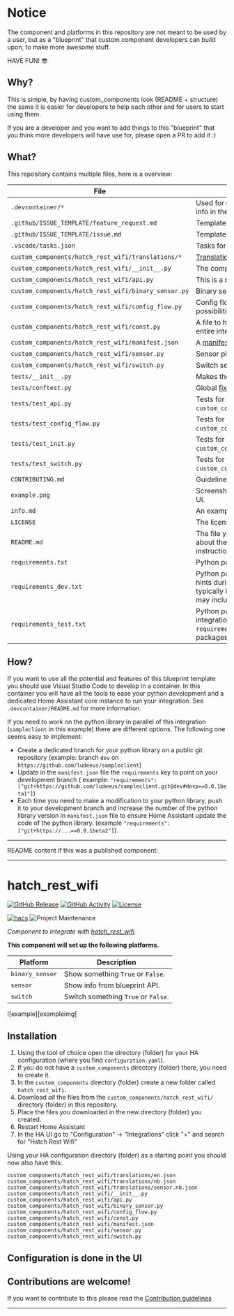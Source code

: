 # Notice

The component and platforms in this repository are not meant to be used by a
user, but as a "blueprint" that custom component developers can build
upon, to make more awesome stuff.

HAVE FUN! 😎

## Why?

This is simple, by having custom_components look (README + structure) the same
it is easier for developers to help each other and for users to start using them.

If you are a developer and you want to add things to this "blueprint" that you think more
developers will have use for, please open a PR to add it :)

## What?

This repository contains multiple files, here is a overview:

| File                                                 | Purpose                                                                                                                                                                                                                                         |
| ---------------------------------------------------- | ----------------------------------------------------------------------------------------------------------------------------------------------------------------------------------------------------------------------------------------------- |
| `.devcontainer/*`                                    | Used for development/testing with VSCODE, more info in the readme file in that dir.                                                                                                                                                             |
| `.github/ISSUE_TEMPLATE/feature_request.md`          | Template for Feature Requests                                                                                                                                                                                                                   |
| `.github/ISSUE_TEMPLATE/issue.md`                    | Template for issues                                                                                                                                                                                                                             |
| `.vscode/tasks.json`                                 | Tasks for the devcontainer.                                                                                                                                                                                                                     |
| `custom_components/hatch_rest_wifi/translations/*`   | [Translation files.](https://developers.home-assistant.io/docs/internationalization/custom_integration)                                                                                                                                         |
| `custom_components/hatch_rest_wifi/__init__.py`      | The component file for the integration.                                                                                                                                                                                                         |
| `custom_components/hatch_rest_wifi/api.py`           | This is a sample API client.                                                                                                                                                                                                                    |
| `custom_components/hatch_rest_wifi/binary_sensor.py` | Binary sensor platform for the integration.                                                                                                                                                                                                     |
| `custom_components/hatch_rest_wifi/config_flow.py`   | Config flow file, this adds the UI configuration possibilities.                                                                                                                                                                                 |
| `custom_components/hatch_rest_wifi/const.py`         | A file to hold shared variables/constants for the entire integration.                                                                                                                                                                           |
| `custom_components/hatch_rest_wifi/manifest.json`    | A [manifest file](https://developers.home-assistant.io/docs/en/creating_integration_manifest.html) for Home Assistant.                                                                                                                          |
| `custom_components/hatch_rest_wifi/sensor.py`        | Sensor platform for the integration.                                                                                                                                                                                                            |
| `custom_components/hatch_rest_wifi/switch.py`        | Switch sensor platform for the integration.                                                                                                                                                                                                     |
| `tests/__init__.py`                                  | Makes the `tests` folder a module.                                                                                                                                                                                                              |
| `tests/conftest.py`                                  | Global [fixtures](https://docs.pytest.org/en/stable/fixture.html) used in tests to [patch](https://docs.python.org/3/library/unittest.mock.html#unittest.mock.patch) functions.                                                                 |
| `tests/test_api.py`                                  | Tests for `custom_components/hatch_rest_wifi/api.py`.                                                                                                                                                                                           |
| `tests/test_config_flow.py`                          | Tests for `custom_components/hatch_rest_wifi/config_flow.py`.                                                                                                                                                                                   |
| `tests/test_init.py`                                 | Tests for `custom_components/hatch_rest_wifi/__init__.py`.                                                                                                                                                                                      |
| `tests/test_switch.py`                               | Tests for `custom_components/hatch_rest_wifi/switch.py`.                                                                                                                                                                                        |
| `CONTRIBUTING.md`                                    | Guidelines on how to contribute.                                                                                                                                                                                                                |
| `example.png`                                        | Screenshot that demonstrate how it might look in the UI.                                                                                                                                                                                        |
| `info.md`                                            | An example on a info file (used by [hacs][hacs]).                                                                                                                                                                                               |
| `LICENSE`                                            | The license file for the project.                                                                                                                                                                                                               |
| `README.md`                                          | The file you are reading now, should contain info about the integration, installation and configuration instructions.                                                                                                                           |
| `requirements.txt`                                   | Python packages used by this integration.                                                                                                                                                                                                       |
| `requirements_dev.txt`                               | Python packages used to provide [IntelliSense](https://code.visualstudio.com/docs/editor/intellisense)/code hints during development of this integration, typically includes packages in `requirements.txt` but may include additional packages |
| `requirements_test.txt`                              | Python packages required to run the tests for this integration, typically includes packages in `requirements_dev.txt` but may include additional packages                                                                                       |

## How?

If you want to use all the potential and features of this blueprint template you
should use Visual Studio Code to develop in a container. In this container you
will have all the tools to ease your python development and a dedicated Home
Assistant core instance to run your integration. See `.devcontainer/README.md` for more information.

If you need to work on the python library in parallel of this integration
(`sampleclient` in this example) there are different options. The following one seems
easy to implement:

- Create a dedicated branch for your python library on a public git repository (example: branch
  `dev` on `https://github.com/ludeeus/sampleclient`)
- Update in the `manifest.json` file the `requirements` key to point on your development branch
  ( example: `"requirements": ["git+https://github.com/ludeeus/sampleclient.git@dev#devp==0.0.1beta1"]`)
- Each time you need to make a modification to your python library, push it to your
  development branch and increase the number of the python library version in `manifest.json` file
  to ensure Home Assistant update the code of the python library. (example `"requirements": ["git+https://...==0.0.1beta2"]`).

---

README content if this was a published component:

---

# hatch_rest_wifi

[![GitHub Release][releases-shield]][releases]
[![GitHub Activity][commits-shield]][commits]
[![License][license-shield]](LICENSE)

[![hacs][hacsbadge]][hacs]
![Project Maintenance][maintenance-shield]

_Component to integrate with [hatch_rest_wifi][hatch_rest_wifi]._

**This component will set up the following platforms.**

| Platform        | Description                         |
| --------------- | ----------------------------------- |
| `binary_sensor` | Show something `True` or `False`.   |
| `sensor`        | Show info from blueprint API.       |
| `switch`        | Switch something `True` or `False`. |

![example][exampleimg]

## Installation

1. Using the tool of choice open the directory (folder) for your HA configuration (where you find `configuration.yaml`).
2. If you do not have a `custom_components` directory (folder) there, you need to create it.
3. In the `custom_components` directory (folder) create a new folder called `hatch_rest_wifi`.
4. Download _all_ the files from the `custom_components/hatch_rest_wifi/` directory (folder) in this repository.
5. Place the files you downloaded in the new directory (folder) you created.
6. Restart Home Assistant
7. In the HA UI go to "Configuration" -> "Integrations" click "+" and search for "Hatch Rest Wifi"

Using your HA configuration directory (folder) as a starting point you should now also have this:

```text
custom_components/hatch_rest_wifi/translations/en.json
custom_components/hatch_rest_wifi/translations/nb.json
custom_components/hatch_rest_wifi/translations/sensor.nb.json
custom_components/hatch_rest_wifi/__init__.py
custom_components/hatch_rest_wifi/api.py
custom_components/hatch_rest_wifi/binary_sensor.py
custom_components/hatch_rest_wifi/config_flow.py
custom_components/hatch_rest_wifi/const.py
custom_components/hatch_rest_wifi/manifest.json
custom_components/hatch_rest_wifi/sensor.py
custom_components/hatch_rest_wifi/switch.py
```

## Configuration is done in the UI

<!---->

## Contributions are welcome!

If you want to contribute to this please read the [Contribution guidelines](CONTRIBUTING.md)

---

[hatch_rest_wifi]: https://github.com/zblust/hass-HatchRestPlus
[commits-shield]: https://img.shields.io/github/commit-activity/y/zblust/hass-HatchRestPlus.svg?style=for-the-badge
[commits]: https://github.com/zblust/hass-HatchRestPlus/commits/master
[hacs]: https://github.com/custom-components/hacs
[hacsbadge]: https://img.shields.io/badge/HACS-Custom-orange.svg?style=for-the-badge
[license-shield]: https://img.shields.io/github/license/zblust/hass-HatchRestPlus.svg?style=for-the-badge
[maintenance-shield]: https://img.shields.io/badge/maintainer-Zach%20Blust%20%40zblust-blue.svg?style=for-the-badge
[releases-shield]: https://img.shields.io/github/release/zblust/hass-HatchRestPlus.svg?style=for-the-badge
[releases]: https://github.com/zblust/hass-HatchRestPlus/releases
